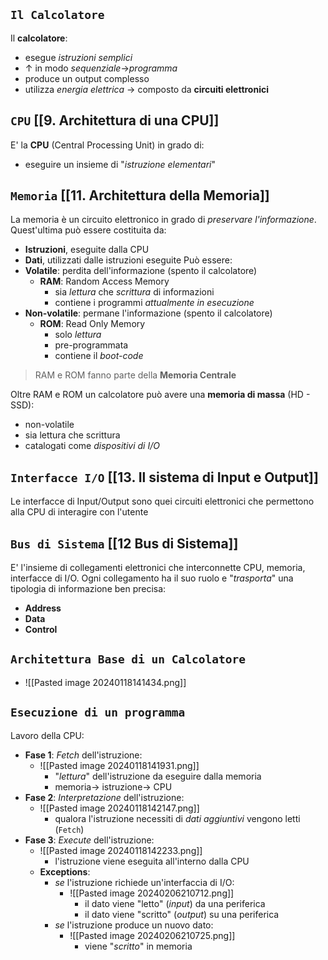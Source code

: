 ## `Il Calcolatore`
Il **calcolatore**:
- esegue *istruzioni semplici*
- $\uparrow$ in modo *sequenziale*$\rightarrow$*programma*
- produce un output complesso
- utilizza *energia elettrica* $\rightarrow$ composto da **circuiti elettronici**
## `CPU` [[9. Architettura di una CPU]]
E' la **CPU** (Central Processing Unit) in grado di:
- eseguire un insieme di "*istruzione elementari*"
## `Memoria` [[11. Architettura della Memoria]]
La memoria è un circuito elettronico in grado di *preservare l'informazione*.
Quest'ultima può essere costituita da:
- **Istruzioni**, eseguite dalla CPU
- **Dati**, utilizzati dalle istruzioni eseguite
Può essere:
- **Volatile**: perdita dell'informazione (spento il calcolatore)
	- **RAM**: Random Access Memory
		- sia *lettura* che *scrittura* di informazioni
		- contiene i programmi *attualmente in esecuzione*
- **Non-volatile**: permane l'informazione (spento il calcolatore)
	- **ROM**: Read Only Memory
		- solo *lettura*
		- pre-programmata
		- contiene il *boot-code*
> RAM e ROM fanno parte della **Memoria Centrale**

Oltre RAM e ROM un calcolatore può avere una **memoria di massa** (HD - SSD):
- non-volatile
- sia lettura che scrittura
- catalogati come *dispositivi di I/O*
## `Interfacce I/O` [[13. Il sistema di Input e Output]]
Le interfacce di Input/Output sono quei circuiti elettronici che permettono alla CPU di interagire con l'utente
## `Bus di Sistema` [[12 Bus di Sistema]]
E' l'insieme di collegamenti elettronici che interconnette CPU, memoria, interfacce di I/O.
Ogni collegamento ha il suo ruolo e "*trasporta*" una tipologia di informazione ben precisa:
- **Address**
- **Data**
- **Control**
## `Architettura Base di un Calcolatore`
- ![[Pasted image 20240118141434.png]]
## `Esecuzione di un programma`
Lavoro della CPU:
- **Fase 1**: *Fetch* dell'istruzione:
	- ![[Pasted image 20240118141931.png]]
		- "*lettura*" dell'istruzione da eseguire dalla memoria
		- memoria$\rightarrow$ istruzione$\rightarrow$ CPU
- **Fase 2**: *Interpretazione* dell'istruzione:
	- ![[Pasted image 20240118142147.png]]
		- qualora l'istruzione necessiti di *dati aggiuntivi* vengono letti (`Fetch`)
- **Fase 3**: *Execute* dell'istruzione:
	- ![[Pasted image 20240118142233.png]]
		- l'istruzione viene eseguita all'interno dalla CPU
	- **Exceptions**:
		- *se* l'istruzione richiede un'interfaccia di I/O:
			- ![[Pasted image 20240206210712.png]]
				- il dato viene "letto" (*input*) da una periferica
				- il dato viene "scritto" (*output*) su una periferica
		- *se* l'istruzione produce un nuovo dato:
			- ![[Pasted image 20240206210725.png]]
				- viene "*scritto*" in memoria

